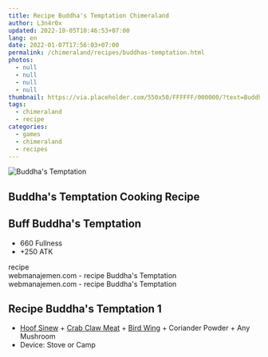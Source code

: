 ```yaml
---
title: Recipe Buddha's Temptation Chimeraland
author: L3n4r0x
updated: 2022-10-05T10:46:53+07:00
lang: en
date: 2022-01-07T17:56:03+07:00
permalink: /chimeraland/recipes/buddhas-temptation.html
photos:
  - null
  - null
  - null
  - null
thumbnail: https://via.placeholder.com/550x50/FFFFFF/000000/?text=Buddha's Temptation
tags:
  - chimeraland
  - recipe
categories:
  - games
  - chimeraland
  - recipes
---
```


<link
  rel="stylesheet"
  href="https://rawcdn.githack.com/dimaslanjaka/Web-Manajemen/870a349/css/bootstrap-5-3-0-alpha3-wrapper.css"
/>
<section id="bootstrap-wrapper">
  <div data-bs-theme="dark">
    <div class="card mb-2">
      <div class="card-body">
        <div class="row g-0">
          <div class="col-sm-4 position-relative mb-2">
            <img
              src="https://via.placeholder.com/600"
              class="card-img fit-cover w-100 h-100"
              alt="Buddha&#x27;s Temptation"
              data-fancybox="true"
            />
          </div>
          <div class="col-sm-8 mb-2">
            <div class="card-body">
              <div class="d-flex flex-row align-items-center mb-3">
                <h2 class="fs-5">Buddha&#x27;s Temptation Cooking Recipe</h2>
              </div>
              <h2 class="card-title fs-5">Buff Buddha&#x27;s Temptation</h2>
              <div class="card-text">
                <ul>
                  <li>660 Fullness</li>
                  <li>+250 ATK</li>
                </ul>
              </div>
              <span class="badge rounded-pill">recipe</span>
            </div>
            <div class="card-footer text-end text-muted mt-auto">
              webmanajemen.com - recipe Buddha&#x27;s Temptation
            </div>
          </div>
        </div>
      </div>
      <div class="card-footer text-end text-muted">
        webmanajemen.com - recipe Buddha&#x27;s Temptation
      </div>
    </div>
    <div class="row mb-2">
      <div class="col-12 col-lg-6 recipe-item mb-2">
        <div class="card">
          <div class="card-body">
            <h2 class="card-title fs-5">Recipe Buddha&#x27;s Temptation 1</h2>
            <div class="card-text">
              <ul>
                <li>
                  <a
                    class="text-decoration-none text-primary"
                    href="/chimeraland/materials/hoof-sinew.html"
                    >Hoof Sinew</a
                  ><span> + </span
                  ><a
                    class="text-decoration-none text-primary"
                    href="/chimeraland/materials/crab-claw-meat.html"
                    >Crab Claw Meat</a
                  ><span> + </span
                  ><a
                    class="text-decoration-none text-primary"
                    href="/chimeraland/materials/bird-wing.html"
                    >Bird Wing</a
                  ><span> + </span>Coriander Powder<span> + </span>Any Mushroom
                </li>
                <li>Device: Stove or Camp</li>
              </ul>
            </div>
          </div>
        </div>
      </div>
    </div>
  </div>
</section>